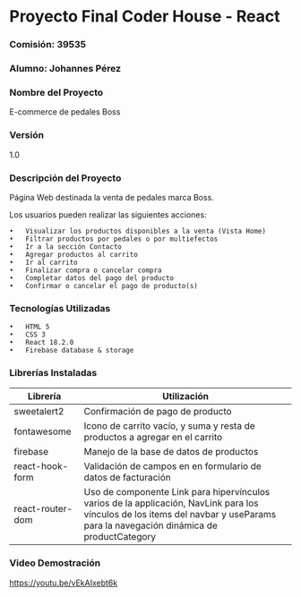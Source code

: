 # Proyecto Final Coder House - React

### Comisión: 39535

### Alumno: Johannes Pérez

### Nombre del Proyecto

E-commerce de pedales Boss

### Versión

1.0

### Descripción del Proyecto

Página Web destinada la venta de pedales marca Boss.

Los usuarios pueden realizar las siguientes acciones:

	•	Visualizar los productos disponibles a la venta (Vista Home)
	•	Filtrar productos por pedales o por multiefectos
	•	Ir a la sección Contacto
	•	Agregar productos al carrito
	•	Ir al carrito
	•	Finalizar compra o cancelar compra
	•	Completar datos del pago del producto
	•	Confirmar o cancelar el pago de producto(s) 

### Tecnologías Utilizadas

	•	HTML 5
	•	CSS 3
	•	React 18.2.0
	•	Firebase database & storage

### Librerías Instaladas

| Librería          | Utilización                                                                |
| ---------------  | -------------------------------------------------------------------------- |
| sweetalert2        | Confirmación de pago de producto                                           |
| fontawesome        | Icono de carrito vacío, y suma y resta de productos a agregar en el carrito |
| firebase           | Manejo de la base de datos de productos                                    |
| react-hook-form    | Validación de campos en en formulario de datos de facturación              |
| react-router-dom   | Uso de componente Link para hipervínculos varios de la applicación, NavLink para los vínculos de los items del navbar y useParams para la navegación dinámica de productCategory                                                   |

### Video Demostración

https://youtu.be/vEkAIxebt6k


